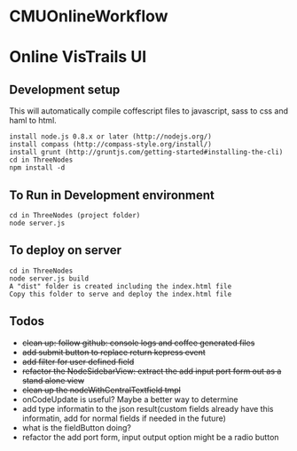 CMUOnlineWorkflow
=================

# Online VisTrails UI

## Development setup

This will automatically compile coffescript files to javascript, sass to css and haml to html.

    install node.js 0.8.x or later (http://nodejs.org/)
    install compass (http://compass-style.org/install/)
    install grunt (http://gruntjs.com/getting-started#installing-the-cli)
    cd in ThreeNodes
    npm install -d

## To Run in Development environment 
    cd in ThreeNodes (project folder)
    node server.js
    
## To deploy on server
    cd in ThreeNodes
    node server.js build
    A "dist" folder is created including the index.html file
    Copy this folder to serve and deploy the index.html file

##  Todos

* ~~clean up: follow github: console logs and coffee generated files~~
* ~~add submit button to replace return kepress event~~
* ~~add filter for user defined field~~
* ~~refactor the NodeSidebarView: extract the add input port form out as 
	a stand alone view~~
* ~~clean up the nodeWithCentralTextfield tmpl~~
* onCodeUpdate is useful? Maybe a better way to determine
* add type informatin to the json result(custom fields already have this
	informatin, add for normal fields if needed in the future)
* what is the fieldButton doing?
* refactor the add port form, input output option might be a radio button

